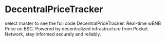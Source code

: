 
# DecentralPriceTracker
select master to see the full code
 DecentralPriceTracker: Real-time wBNB Price on BSC. Powered by decentralized infrastructure from Pocket Network, stay informed securely and reliably.
